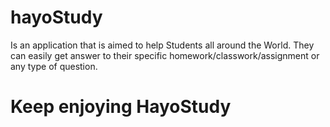 # hayoStudy

Is an application that is aimed to help Students all around the World. They can easily get answer to their specific homework/classwork/assignment or any type of question. 

# Keep enjoying HayoStudy
